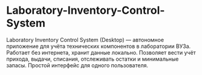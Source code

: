 # Laboratory-Inventory-Control-System
Laboratory Inventory Control System (Desktop) — автономное приложение для учёта технических компонентов в лаборатории ВУЗа. Работает без интернета, хранит данные локально. Позволяет вести учёт прихода, выдачи, списания, отслеживать остатки и минимальные запасы. Простой интерфейс для одного пользователя.
